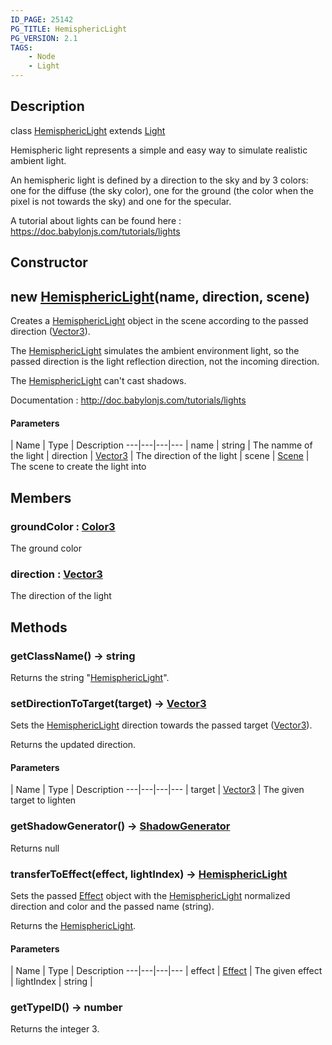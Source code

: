 ```yaml
---
ID_PAGE: 25142
PG_TITLE: HemisphericLight
PG_VERSION: 2.1
TAGS:
    - Node
    - Light
---
```

## Description

class [HemisphericLight](/classes/3.0/HemisphericLight) extends [Light](/classes/3.0/Light)

Hemispheric light represents a simple and easy way to simulate realistic ambient light.

An hemispheric light is defined by a direction to the sky and by 3 colors: one for the diffuse (the sky color), one for the ground (the color when the pixel is not towards the sky) and one for the specular.

A tutorial about lights can be found here : https://doc.babylonjs.com/tutorials/lights

## Constructor

## new [HemisphericLight](/classes/3.0/HemisphericLight)(name, direction, scene)

Creates a [HemisphericLight](/classes/3.0/HemisphericLight) object in the scene according to the passed direction ([Vector3](/classes/3.0/Vector3)).

The [HemisphericLight](/classes/3.0/HemisphericLight) simulates the ambient environment light, so the passed direction is the light reflection direction, not the incoming direction.

The [HemisphericLight](/classes/3.0/HemisphericLight) can't cast shadows.

Documentation : http://doc.babylonjs.com/tutorials/lights

#### Parameters
 | Name | Type | Description
---|---|---|---
 | name | string |      The namme of the light
 | direction | [Vector3](/classes/3.0/Vector3) |      The direction of the light
 | scene | [Scene](/classes/3.0/Scene) |      The scene to create the light into
## Members

### groundColor : [Color3](/classes/3.0/Color3)

The ground color

### direction : [Vector3](/classes/3.0/Vector3)

The direction of the light

## Methods

### getClassName() &rarr; string

Returns the string "[HemisphericLight](/classes/3.0/HemisphericLight)".
### setDirectionToTarget(target) &rarr; [Vector3](/classes/3.0/Vector3)

Sets the [HemisphericLight](/classes/3.0/HemisphericLight) direction towards the passed target ([Vector3](/classes/3.0/Vector3)).

Returns the updated direction.

#### Parameters
 | Name | Type | Description
---|---|---|---
 | target | [Vector3](/classes/3.0/Vector3) |      The given target to lighten

### getShadowGenerator() &rarr; [ShadowGenerator](/classes/3.0/ShadowGenerator)

Returns null
### transferToEffect(effect, lightIndex) &rarr; [HemisphericLight](/classes/3.0/HemisphericLight)

Sets the passed [Effect](/classes/3.0/Effect) object with the [HemisphericLight](/classes/3.0/HemisphericLight) normalized direction and color and the passed name (string).

Returns the [HemisphericLight](/classes/3.0/HemisphericLight).

#### Parameters
 | Name | Type | Description
---|---|---|---
 | effect | [Effect](/classes/3.0/Effect) |      The given effect
 | lightIndex | string | 
### getTypeID() &rarr; number

Returns the integer 3.
